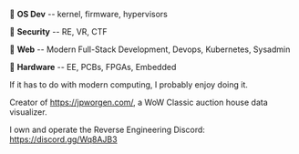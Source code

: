 🔸 **OS Dev** -- kernel, firmware, hypervisors

🔸 **Security** -- RE, VR, CTF

🔸 **Web** -- Modern Full-Stack Development, Devops, Kubernetes, Sysadmin

🔸 **Hardware** -- EE, PCBs, FPGAs, Embedded

If it has to do with modern computing, I probably enjoy doing it.

Creator of https://jpworgen.com/, a WoW Classic auction house data visualizer.

I own and operate the Reverse Engineering Discord: https://discord.gg/Wq8AJB3


